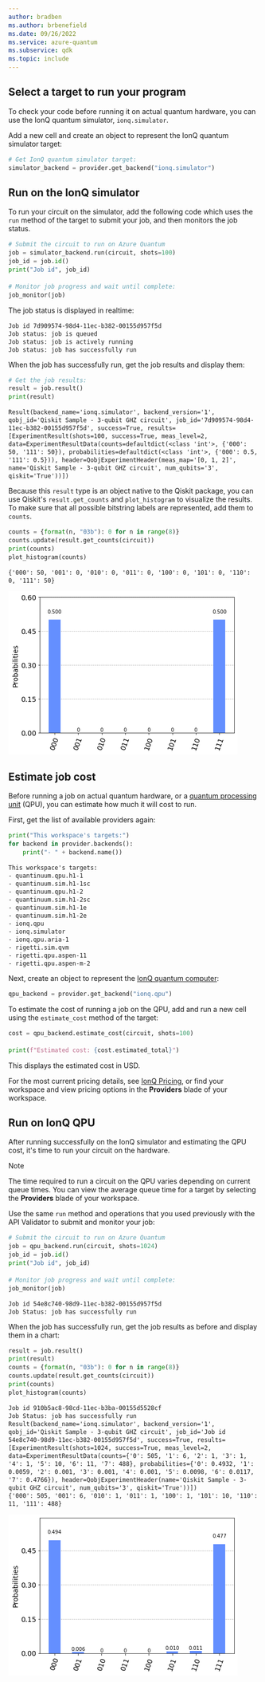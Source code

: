 ```yaml
---
author: bradben
ms.author: brbenefield
ms.date: 09/26/2022
ms.service: azure-quantum
ms.subservice: qdk
ms.topic: include
---
```


## Select a target to run your program

To check your code before running it on actual quantum hardware, you can use the IonQ quantum simulator, `ionq.simulator`.

Add a new cell and create an object to represent the IonQ quantum simulator target:

```python
# Get IonQ quantum simulator target:
simulator_backend = provider.get_backend("ionq.simulator")
```

## Run on the IonQ simulator 

To run your circuit on the simulator, add the following code which uses the `run` method of the target to submit your job, and then monitors the job status. 

```python
# Submit the circuit to run on Azure Quantum
job = simulator_backend.run(circuit, shots=100)
job_id = job.id()
print("Job id", job_id)

# Monitor job progress and wait until complete:
job_monitor(job)
```

The job status is displayed in realtime:

```output
Job id 7d909574-98d4-11ec-b382-00155d957f5d
Job status: job is queued
Job status: job is actively running
Job status: job has successfully run
```

When the job has successfully run, get the job results and display them:

```python
# Get the job results:
result = job.result()
print(result)
```

```output
Result(backend_name='ionq.simulator', backend_version='1', qobj_id='Qiskit Sample - 3-qubit GHZ circuit', job_id='7d909574-98d4-11ec-b382-00155d957f5d', success=True, results=[ExperimentResult(shots=100, success=True, meas_level=2, data=ExperimentResultData(counts=defaultdict(<class 'int'>, {'000': 50, '111': 50}), probabilities=defaultdict(<class 'int'>, {'000': 0.5, '111': 0.5})), header=QobjExperimentHeader(meas_map='[0, 1, 2]', name='Qiskit Sample - 3-qubit GHZ circuit', num_qubits='3', qiskit='True'))])
```

Because this `result` type is an object native to the Qiskit package, you can use
Qiskit\'s `result.get_counts` and `plot_histogram` to visualize the
results. To make sure that all possible bitstring labels are represented,
add them to `counts`.

```python
counts = {format(n, "03b"): 0 for n in range(8)}
counts.update(result.get_counts(circuit))
print(counts)
plot_histogram(counts)
```

```output
{'000': 50, '001': 0, '010': 0, '011': 0, '100': 0, '101': 0, '110': 0, '111': 50}
```

![Qiskit circuit result on IonQ Simulator](../media/azure-quantum-qiskit-ionq-result-1.png)


## Estimate job cost

Before running a job on actual quantum hardware, or a [quantum processing unit](xref:microsoft.quantum.target-profiles) (QPU), you can estimate how much it will cost to run. 

First, get the list of available providers again:

```python
print("This workspace's targets:")
for backend in provider.backends():
    print("- " + backend.name())
```

```output
This workspace's targets:
- quantinuum.qpu.h1-1
- quantinuum.sim.h1-1sc
- quantinuum.qpu.h1-2
- quantinuum.sim.h1-2sc
- quantinuum.sim.h1-1e
- quantinuum.sim.h1-2e
- ionq.qpu
- ionq.simulator
- ionq.qpu.aria-1
- rigetti.sim.qvm
- rigetti.qpu.aspen-11
- rigetti.qpu.aspen-m-2
```

Next, create an object to represent the [IonQ quantum computer](xref:microsoft.quantum.providers.ionq#quantum-computer):

```python
qpu_backend = provider.get_backend("ionq.qpu")
```

To estimate the cost of running a job on the QPU, add and run a new cell using the `estimate_cost` method of the target:

```python
cost = qpu_backend.estimate_cost(circuit, shots=100)

print(f"Estimated cost: {cost.estimated_total}")
```

This displays the estimated cost in USD.

For the most current pricing details, see [IonQ Pricing](xref:microsoft.quantum.providers-pricing#ionq), or find your workspace and view pricing options in the **Providers** blade of your workspace.

## Run on IonQ QPU

After running successfully on the IonQ simulator and estimating the QPU cost, it's time to run your circuit on the hardware. 

> [!NOTE] 
> The time required to run a circuit on the QPU varies depending on current queue times. You can view the average queue time for a target by selecting the **Providers** blade of your workspace.

Use the same `run` method and operations that you used previously with the API Validator to submit and monitor your job:

```python
# Submit the circuit to run on Azure Quantum
job = qpu_backend.run(circuit, shots=1024)
job_id = job.id()
print("Job id", job_id)

# Monitor job progress and wait until complete:
job_monitor(job)
```

```output
Job id 54e8c740-98d9-11ec-b382-00155d957f5d
Job Status: job has successfully run
```

When the job has successfully run, get the job results as before and display them in a chart:

```python
result = job.result()
print(result)
counts = {format(n, "03b"): 0 for n in range(8)}
counts.update(result.get_counts(circuit))
print(counts)
plot_histogram(counts)
```

```output
Job id 910b5ac8-98cd-11ec-b3ba-00155d5528cf
Job Status: job has successfully run
Result(backend_name='ionq.simulator', backend_version='1', qobj_id='Qiskit Sample - 3-qubit GHZ circuit', job_id='Job id 54e8c740-98d9-11ec-b382-00155d957f5d', success=True, results=[ExperimentResult(shots=1024, success=True, meas_level=2, data=ExperimentResultData(counts={'0': 505, '1': 6, '2': 1, '3': 1, '4': 1, '5': 10, '6': 11, '7': 488}, probabilities={'0': 0.4932, '1': 0.0059, '2': 0.001, '3': 0.001, '4': 0.001, '5': 0.0098, '6': 0.0117, '7': 0.4766}), header=QobjExperimentHeader(name='Qiskit Sample - 3-qubit GHZ circuit', num_qubits='3', qiskit='True'))])
{'000': 505, '001': 6, '010': 1, '011': 1, '100': 1, '101': 10, '110': 11, '111': 488}
```

![Qiskit circuit result on IonQ QPU](../media/azure-quantum-qiskit-ionq-result-2.png)


